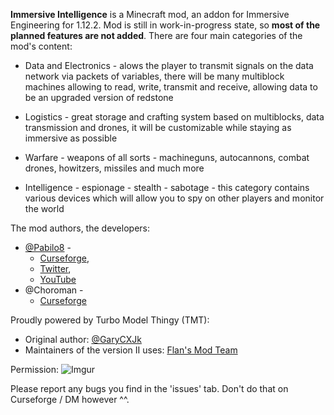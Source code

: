 **Immersive Intelligence** is a Minecraft mod, an addon for Immersive Engineering for 1.12.2. Mod is still in work-in-progress state, so **most of the planned features are not added**. There are four main categories of the mod's content: 

 - Data and Electronics - alows the player to transmit signals on the data network via packets of variables, there will be many multiblock machines allowing to read, write, transmit and receive, allowing data to be an upgraded version of redstone
  
 - Logistics - great storage and crafting system based on multiblocks, data transmission and drones, it will be customizable while staying as immersive as possible
 
 - Warfare - weapons of all sorts - machineguns, autocannons, combat drones, howitzers, missiles and much more
 
 - Intelligence - espionage - stealth - sabotage - this category contains various devices which will allow you to spy on other players and monitor the world

The mod authors, the developers:
- [@Pabilo8](https://github.com/Pabilo8/) - 
  - [Curseforge](https://www.curseforge.com/members/pabilo8/), 
  - [Twitter](https://twitter.com/PablosferaGames), 
  - [YouTube](https://www.youtube.com/channel/UCXTK248mxwBgwCpV5hikjFg)
- @Choroman - 
  - [Curseforge](https://www.curseforge.com/members/choroman1/)
  
Proudly powered by Turbo Model Thingy (TMT):
- Original author: [@GaryCXJk](https://github.com/GaryCXJk)
- Maintainers of the version II uses: [Flan's Mod Team](https://github.com/FlansMods/FlansMod)

Permission: ![Imgur](https://i.imgur.com/xd9rUrM.png)

Please report any bugs you find in the 'issues' tab. Don't do that on Curseforge / DM however ^^.

